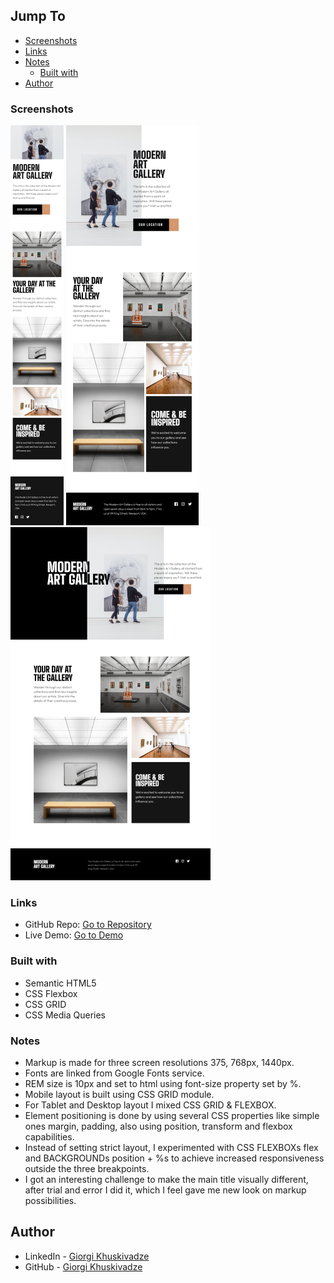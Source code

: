## Jump To

- [Screenshots](#screenshots)
- [Links](#links)
- [Notes](#notes)
  - [Built with](#built-with)
- [Author](#author)

### Screenshots

![Screenshot](Mobile.png)
![Screenshot](Tablet.png)
![Screenshot](Desktop.png)

### Links

- GitHub Repo: [Go to Repository](https://github.com/gkhuskivadze/Art-Gallery-LandingPage-Markup)
- Live Demo: [Go to Demo](https://gkhuskivadze.github.io/Art-Gallery-LandingPage-Markup)

### Built with

- Semantic HTML5
- CSS Flexbox
- CSS GRID
- CSS Media Queries

### Notes

- Markup is made for three screen resolutions 375, 768px, 1440px.
- Fonts are linked from Google Fonts service.
- REM size is 10px and set to html using font-size property set by %.
- Mobile layout is built using CSS GRID module.
- For Tablet and Desktop layout I mixed CSS GRID & FLEXBOX.
- Element positioning is done by using several CSS properties like simple ones margin, padding, also using position, transform and flexbox capabilities.
- Instead of setting strict layout, I experimented with CSS FLEXBOXs flex and BACKGROUNDs position + %s to achieve increased responsiveness outside the three breakpoints.
- I got an interesting challenge to make the main title visually different, after trial and error I did it, which I feel gave me new look on markup possibilities.

## Author

- LinkedIn - [Giorgi Khuskivadze](https://www.linkedin.com/in/gkhuskivadze)
- GitHub - [Giorgi Khuskivadze](https://github.com/gkhuskivadze)
